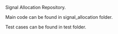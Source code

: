 Signal Allocation Repository.

Main code can be found in signal_allocation folder.

Test cases can be found in test folder.
